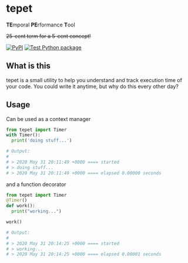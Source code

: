 # tepet
**TE**mporal **PE**rformance **T**ool

~~25-cent term for a 5-cent concept!~~

[![PyPI](https://img.shields.io/pypi/v/tepet)](https://pypi.org/project/tepet/)
[![Test Python package](https://github.com/Toshakins/tepet/actions/workflows/python-package.yml/badge.svg)](https://github.com/Toshakins/tepet/actions/workflows/python-package.yml)

## What is this
tepet is a small utility to help you understand and track execution time of your code. You could write it anytime, but why do this every other day?

## Usage
Can be used as a context manager
```python
from tepet import Timer
with Timer():
  print('doing stuff...')

# Output:
#
# > 2020 May 31 20:11:49 +0000 ==== started
# > doing stuff...
# > 2020 May 31 20:11:49 +0000 ==== elapsed 0.00000 seconds
```
and a function decorator
```python
from tepet import Timer
@Timer()
def work():
  print("working...")

work()

# Output:
#
# > 2020 May 31 20:14:25 +0000 ==== started
# > working...
# > 2020 May 31 20:14:25 +0000 ==== elapsed 0.00001 seconds
